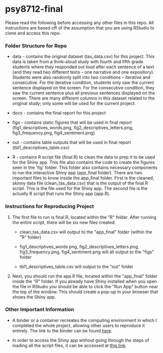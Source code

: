 # psy8712-final

Please read the following before accessing any other files in this repo. All instructions are based off of the assumption that you are using RStudio to clone and access this repo.

### Folder Structure for Repo

-   data - contains the original dataset (tas_data.csv) for this project. This data is taken from a think-aloud study with fourth and fifth grade students where they responded out loud after each sentence of a text (and they read two different texts – one narrative and one expository). Students were also randomly split into two conditions – iterative and consecutive. For the iterative condition, students only saw the current sentence displayed on the screen. For the consecutive condition, they saw the current sentence plus all previous sentences displayed on the screen. There are many different columns in this dataset related to the original study; only some will be used for the current project.

-   docs - contains the final report for this project

-   figs - contains static figures that will be used in final report (fig1_descriptives_words.png, fig2_descriptives_letters.png, fig3_frequency.png, fig4_sentiment.png)

-   out - contains table outputs that will be used in final report (tbl1_descriptives_table.csv)

-   R - contains R script file (final.R) to clean the data to prep it to be used for the Shiny app. This file also contains the code to create the figures seen in the 'fig' folder. This folder also contains necessary components to run the interactive Shiny app (app_final folder). There are two important files to know inside the app_final folder. First is the cleaned, skinny data file (clean_tas_data.csv) that is the output of the final.R script. This is the file used for the Shiny app. The second file is the actually R script that runs the Shiny app (app.R).

### Instructions for Reproducing Project

1.  The first file to run is final.R, located within the "R" folder. After running the entire script, there will be six new files created:

    -   clean_tas_data.csv will output to the "app_final" folder (within the "R" folder)

    -   fig1_descriptives_words.png, fig2_descriptives_letters.png, fig3_frequency.png, fig4_sentiment.png will all output to the "figs" folder

    -   tbl1_descriptives_table.csv will output to the "out" folder

2.  Next, you should run the app.R file, located within the "app_final" folder inside the "R" folder. If you already have Shiny installed when you open the file in RStudio you should be able to click the "Run App" button near the top of the window. This should create a pop-up in your browser that shows the Shiny app.

### Other Important Information

-   A binder or a container recreates the computing environment in which I completed the whole project, allowing other users to reproduce it entirely. The link to the binder can be found [here](https://mybinder.org/v2/gh/jens2482/psy8712-final.git/HEAD?urlpath=rstudio).

-   In order to access the Shiny app without going through the steps of loading all the script files, it can be accessed at [this link](https://jens2482.shinyapps.io/app_final/).
